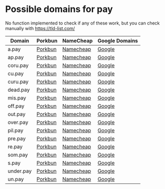 # Possible domains for pay

No function implemented to check if any of these work, but you can check manually with https://tld-list.com/

| Domain | Porkbun | NameCheap | Google Domains |
|---|---|---|---|
| a.pay | [Porkbun](https://porkbun.com/checkout/search?prb=e814663da1&tlds=&idnLanguage=&search=search&q=a.pay) | [Namecheap](https://www.namecheap.com/domains/registration/results/?domain=a.pay) | [Google](https://domains.google.com/registrar/search?searchTerm=a.pay) |
| ap.pay | [Porkbun](https://porkbun.com/checkout/search?prb=e814663da1&tlds=&idnLanguage=&search=search&q=ap.pay) | [Namecheap](https://www.namecheap.com/domains/registration/results/?domain=ap.pay) | [Google](https://domains.google.com/registrar/search?searchTerm=ap.pay) |
| coru.pay | [Porkbun](https://porkbun.com/checkout/search?prb=e814663da1&tlds=&idnLanguage=&search=search&q=coru.pay) | [Namecheap](https://www.namecheap.com/domains/registration/results/?domain=coru.pay) | [Google](https://domains.google.com/registrar/search?searchTerm=coru.pay) |
| cu.pay | [Porkbun](https://porkbun.com/checkout/search?prb=e814663da1&tlds=&idnLanguage=&search=search&q=cu.pay) | [Namecheap](https://www.namecheap.com/domains/registration/results/?domain=cu.pay) | [Google](https://domains.google.com/registrar/search?searchTerm=cu.pay) |
| curu.pay | [Porkbun](https://porkbun.com/checkout/search?prb=e814663da1&tlds=&idnLanguage=&search=search&q=curu.pay) | [Namecheap](https://www.namecheap.com/domains/registration/results/?domain=curu.pay) | [Google](https://domains.google.com/registrar/search?searchTerm=curu.pay) |
| dead.pay | [Porkbun](https://porkbun.com/checkout/search?prb=e814663da1&tlds=&idnLanguage=&search=search&q=dead.pay) | [Namecheap](https://www.namecheap.com/domains/registration/results/?domain=dead.pay) | [Google](https://domains.google.com/registrar/search?searchTerm=dead.pay) |
| mis.pay | [Porkbun](https://porkbun.com/checkout/search?prb=e814663da1&tlds=&idnLanguage=&search=search&q=mis.pay) | [Namecheap](https://www.namecheap.com/domains/registration/results/?domain=mis.pay) | [Google](https://domains.google.com/registrar/search?searchTerm=mis.pay) |
| off.pay | [Porkbun](https://porkbun.com/checkout/search?prb=e814663da1&tlds=&idnLanguage=&search=search&q=off.pay) | [Namecheap](https://www.namecheap.com/domains/registration/results/?domain=off.pay) | [Google](https://domains.google.com/registrar/search?searchTerm=off.pay) |
| out.pay | [Porkbun](https://porkbun.com/checkout/search?prb=e814663da1&tlds=&idnLanguage=&search=search&q=out.pay) | [Namecheap](https://www.namecheap.com/domains/registration/results/?domain=out.pay) | [Google](https://domains.google.com/registrar/search?searchTerm=out.pay) |
| over.pay | [Porkbun](https://porkbun.com/checkout/search?prb=e814663da1&tlds=&idnLanguage=&search=search&q=over.pay) | [Namecheap](https://www.namecheap.com/domains/registration/results/?domain=over.pay) | [Google](https://domains.google.com/registrar/search?searchTerm=over.pay) |
| pil.pay | [Porkbun](https://porkbun.com/checkout/search?prb=e814663da1&tlds=&idnLanguage=&search=search&q=pil.pay) | [Namecheap](https://www.namecheap.com/domains/registration/results/?domain=pil.pay) | [Google](https://domains.google.com/registrar/search?searchTerm=pil.pay) |
| pre.pay | [Porkbun](https://porkbun.com/checkout/search?prb=e814663da1&tlds=&idnLanguage=&search=search&q=pre.pay) | [Namecheap](https://www.namecheap.com/domains/registration/results/?domain=pre.pay) | [Google](https://domains.google.com/registrar/search?searchTerm=pre.pay) |
| re.pay | [Porkbun](https://porkbun.com/checkout/search?prb=e814663da1&tlds=&idnLanguage=&search=search&q=re.pay) | [Namecheap](https://www.namecheap.com/domains/registration/results/?domain=re.pay) | [Google](https://domains.google.com/registrar/search?searchTerm=re.pay) |
| som.pay | [Porkbun](https://porkbun.com/checkout/search?prb=e814663da1&tlds=&idnLanguage=&search=search&q=som.pay) | [Namecheap](https://www.namecheap.com/domains/registration/results/?domain=som.pay) | [Google](https://domains.google.com/registrar/search?searchTerm=som.pay) |
| s.pay | [Porkbun](https://porkbun.com/checkout/search?prb=e814663da1&tlds=&idnLanguage=&search=search&q=s.pay) | [Namecheap](https://www.namecheap.com/domains/registration/results/?domain=s.pay) | [Google](https://domains.google.com/registrar/search?searchTerm=s.pay) |
| under.pay | [Porkbun](https://porkbun.com/checkout/search?prb=e814663da1&tlds=&idnLanguage=&search=search&q=under.pay) | [Namecheap](https://www.namecheap.com/domains/registration/results/?domain=under.pay) | [Google](https://domains.google.com/registrar/search?searchTerm=under.pay) |
| un.pay | [Porkbun](https://porkbun.com/checkout/search?prb=e814663da1&tlds=&idnLanguage=&search=search&q=un.pay) | [Namecheap](https://www.namecheap.com/domains/registration/results/?domain=un.pay) | [Google](https://domains.google.com/registrar/search?searchTerm=un.pay) |

